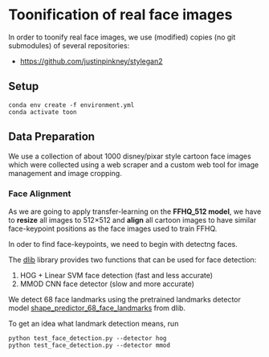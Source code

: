 # Toonification of real face images

In order to toonify real face images, we use (modified) copies (no git submodules) of several repositories:

* https://github.com/justinpinkney/stylegan2

## Setup

    conda env create -f environment.yml
    conda activate toon

## Data Preparation

We use a collection of about 1000 disney/pixar style cartoon face images which were collected using a web
scraper and a custom web tool for image management and image cropping.

### Face Alignment

As we are going to apply transfer-learning on the **FFHQ_512 model**, we have to **resize** all images to 512&times;512 and **align** all 
cartoon images to have similar face-keypoint positions as the face images used to train FFHQ.

In oder to find face-keypoints, we need to begin with detectng faces. 

The [dlib](http://dlib.net/) library provides two functions that can be used for face detection:

1. HOG + Linear SVM face detection (fast and less accurate)
2. MMOD CNN face detector (slow and more accurate)

We detect 68 face landmarks using the pretrained landmarks detector model [shape_predictor_68_face_landmarks](http://dlib.net/files/shape_predictor_68_face_landmarks.dat.bz2) from dlib.

To get an idea what landmark detection means, run

    python test_face_detection.py --detector hog
    python test_face_detection.py --detector mmod


